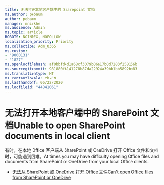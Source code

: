 ```yaml
---
title: 无法打开本地客户端中的 Sharepoint 文档
ms.author: pebaum
author: pebaum
manager: mnirkhe
ms.audience: Admin
ms.topic: article
ROBOTS: NOINDEX, NOFOLLOW
localization_priority: Priority
ms.collection: Adm_O365
ms.custom:
- "9000131"
- "1827"
ms.openlocfilehash: af0bbfd4d1a68cf3079b06a17b0d7283f258156b
ms.sourcegitcommit: 981880f6141278b87da22924a39bb1bb5892bb83
ms.translationtype: HT
ms.contentlocale: zh-CN
ms.lasthandoff: 06/22/2020
ms.locfileid: "44841061"
---
```

# <a name="unable-to-open-sharepoint-documents-in-local-client"></a><span data-ttu-id="4a3b9-102">无法打开本地客户端中的 SharePoint 文档</span><span class="sxs-lookup"><span data-stu-id="4a3b9-102">Unable to open SharePoint documents in local client</span></span>

<span data-ttu-id="4a3b9-103">有时，在本地 Office 客户端从 SharePoint 或 OneDrive 打开 Office 文件和文档时，可能遇到困难。</span><span class="sxs-lookup"><span data-stu-id="4a3b9-103">At times you may have difficulty opening Office files and documents from SharePoint or OneDrive from your local Office clients.</span></span>

- [<span data-ttu-id="4a3b9-104">无法从 SharePoint 或 OneDrive 打开 Office 文件</span><span class="sxs-lookup"><span data-stu-id="4a3b9-104">Can't open Office files from SharePoint or OneDrive</span></span>](https://docs.microsoft.com/sharepoint/troubleshoot/administration/cant-open-office-files)
